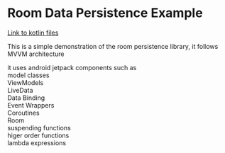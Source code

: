 # Room Data Persistence Example
 [Link to kotlin files](https://github.com/SiddharthChakraborty1/MyRoomDemo/tree/master/app/src/main/java/com/example/myroomdemo)
 
 This is a simple demonstration of the room persistence library,
 it follows MVVM architecture
 
 it uses android jetpack components such as \
 model classes \
 ViewModels \
 LiveData \
 Data Binding \
 Event Wrappers \
 Coroutines \
 Room \
 suspending functions \
 higer order functions \
 lambda expressions
